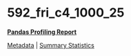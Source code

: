 # 592_fri_c4_1000_25

[**Pandas Profiling Report**](https://epistasislab.github.io/penn-ml-benchmarks/profile/592_fri_c4_1000_25.html)

[Metadata](metadata.yaml) | [Summary Statistics](summary_stats.csv)

